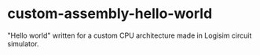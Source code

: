 # custom-assembly-hello-world
"Hello world" written for a custom CPU architecture made in Logisim circuit simulator.
